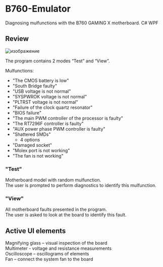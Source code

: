 # B760-Emulator

Diagnosing mulfunctions with the B760 GAMING X motherboard. C# WPF

<h2>Review</h2>


![изображение](https://github.com/sonytruelove/B760-Emulator/assets/42536061/f6d82fb1-6a0f-4278-8244-acd84725af75)


The program contains 2 modes “Test” and “View”.
<p>
Mulfunctions:
<ul>
<li>"The CMOS battery is low"</li>
<li>"South Bridge faulty"</li>
<li>"USB voltage is not normal"</li>
<li>"SYSPWROK voltage is not normal"</li>
<li>"PLTRST voltage is not normal"</li>
<li>"Failure of the clock quartz resonator"</li>
<li>"BIOS failure"</li>
<li>"The main PWM controller of the processor is faulty"</li>
<li>"The RT7296F controller is faulty"</li>
<li>"AUX power phase PWM controller is faulty"</li>
<li>"Shattered SMDs"
  <ul>
<li>4 options</li></ul></li>
<li>"Damaged socket"</li>
<li>"Molex port is not working"</li>
<li>"The fan is not working"</li>
</ul>
<h3>"Test"</h3>
<p>
Motherboard model with random mulfunction.<br>
The user is prompted to perform diagnostics to identify this mulfunction.</p>
<h3>"View"</h3>
<p>
All motherboard faults presented in the program.<br>
The user is asked to look at the board to identify this fault.</p>

<h2>Active UI elements</h2>

Magnifying glass – visual inspection of the board<br>
Multimeter - voltage and resistance measurements<br>
Oscilloscope – oscillograms of elements<br>
Fan – connect the system fan to the board<br>



